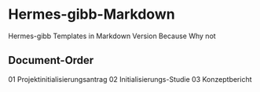# Hermes-gibb-Markdown
Hermes-gibb Templates in Markdown Version Because Why not


## Document-Order
01 Projektinitialisierungsantrag
02 Initialisierungs-Studie
03 Konzeptbericht
